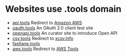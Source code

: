 # Websites use .tools domain

* [api.tools](http://api.tools) Redirect to [Amazon AWS](https://aws.amazon.com/)
* [oauth.tools](https://oauth.tools/) An OAuth 2.0 client test site
* [openapi.tools](https://openapi.tools/) An curator site to introduce Open API
* [csv.tools](http://csv.tools) Redirect to [xcsv.info](https://xcsv.info/)
* [fastlane.tools](https://fastlane.tools/)
* [aws.tools](https://aws.tools) Redirect to [AWS Tools](https://aws.amazon.com/tw/tools/)

